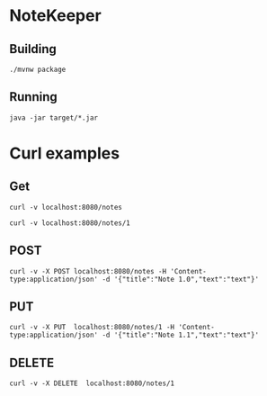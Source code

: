 # NoteKeeper

## Building
```
./mvnw package
```

## Running
```
java -jar target/*.jar
```

# Curl examples

## Get

```
curl -v localhost:8080/notes
```
```
curl -v localhost:8080/notes/1
```

## POST

```
curl -v -X POST localhost:8080/notes -H 'Content-type:application/json' -d '{"title":"Note 1.0","text":"text"}'
```

## PUT

```
curl -v -X PUT  localhost:8080/notes/1 -H 'Content-type:application/json' -d '{"title":"Note 1.1","text":"text"}'
```

## DELETE

```
curl -v -X DELETE  localhost:8080/notes/1
```



